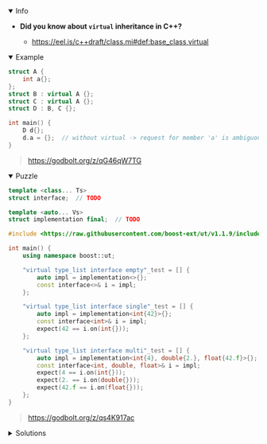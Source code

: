 <details open><summary>Info</summary><p>

* **Did you know about `virtual` inheritance in C++?**

  * https://eel.is/c++draft/class.mi#def:base_class,virtual

</p></details><details open><summary>Example</summary><p>

```cpp
struct A {
    int a{};
};
struct B : virtual A {};
struct C : virtual A {};
struct D : B, C {};

int main() {
    D d{};
    d.a = {};  // without virtual -> request for member 'a' is ambiguous
}
```

> https://godbolt.org/z/qG46qW7TG

</p></details><details open><summary>Puzzle</summary><p>

```cpp
template <class... Ts>
struct interface;  // TODO

template <auto... Vs>
struct implementation final;  // TODO

#include <https://raw.githubusercontent.com/boost-ext/ut/v1.1.9/include/boost/ut.hpp>

int main() {
    using namespace boost::ut;

    "virtual type_list interface empty"_test = [] {
        auto impl = implementation<>{};
        const interface<>& i = impl;
    };

    "virtual type_list interface single"_test = [] {
        auto impl = implementation<int{42}>{};
        const interface<int>& i = impl;
        expect(42 == i.on(int{}));
    };

    "virtual type_list interface multi"_test = [] {
        auto impl = implementation<int{4}, double{2.}, float{42.f}>{};
        const interface<int, double, float>& i = impl;
        expect(4 == i.on(int{}));
        expect(2. == i.on(double{}));
        expect(42.f == i.on(float{}));
    };
}
```

> https://godbolt.org/z/qs4K917ac

</p></details><details><summary>Solutions</summary><p>

</p></details>
